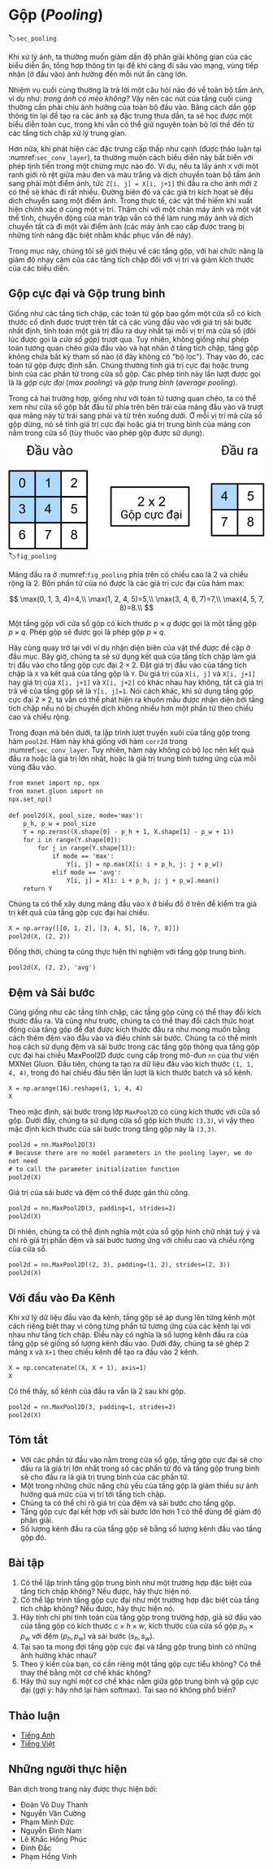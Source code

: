 <!-- ===================== Bắt đầu dịch Phần 1 ==================== -->
<!-- ========================================= REVISE PHẦN 1 - BẮT ĐẦU =================================== -->

<!--
# Pooling
-->

# Gộp (*Pooling*)
:label:`sec_pooling`


<!--
Often, as we process images, we want to gradually reduce the spatial resolution of our hidden representations, 
aggregating information so that the higher up we go in the network, the larger the receptive field (in the input) to which each hidden node is sensitive.
-->

Khi xử lý ảnh, ta thường muốn giảm dần độ phân giải không gian của các biểu diễn ẩn, tổng hợp thông tin lại để khi càng đi sâu vào mạng, vùng tiếp nhận (ở đầu vào) ảnh hưởng đến mỗi nút ẩn càng lớn.

<!--
Often our ultimate task asks some global question about the image, e.g., *does it contain a cat?*
So typically the nodes of our final layer should be sensitive to the entire input.
By gradually aggregating information, yielding coarser and coarser maps, we accomplish this goal of ultimately learning a global representation,
while keeping all of the advantages of convolutional layers at the intermediate layers of processing.
-->

Nhiệm vụ cuối cùng thường là trả lời một câu hỏi nào đó về toàn bộ tấm ảnh, ví dụ như: *trong ảnh có mèo không?*
Vậy nên các nút của tầng cuối cùng thường cần phải chịu ảnh hưởng của toàn bộ đầu vào.
Bằng cách dần gộp thông tin lại để tạo ra các ánh xạ đặc trưng thưa dần, ta sẽ học được một biểu diễn toàn cục,
trong khi vẫn có thể giữ nguyên toàn bộ lợi thế đến từ các tầng tích chập xử lý trung gian.

<!--
Moreover, when detecting lower-level features, such as edges (as discussed in :numref:`sec_conv_layer`),
we often want our representations to be somewhat invariant to translation.
For instance, if we take the image `X` with a sharp delineation between black and white
and shift the whole image by one pixel to the right, i.e., `Z[i, j] = X[i, j+1]`, then the output for the new image `Z` might be vastly different.
The edge will have shifted by one pixel and with it all the activations.
In reality, objects hardly ever occur exactly at the same place.
In fact, even with a tripod and a stationary object, vibration of the camera due to the movement of the shutter might shift everything by a pixel or so
(high-end cameras are loaded with special features to address this problem).
-->

Hơn nữa, khi phát hiện các đặc trưng cấp thấp như cạnh (được thảo luận tại :numref:`sec_conv_layer`), 
ta thường muốn cách biểu diễn này bất biến với phép tịnh tiến trong một chừng mực nào đó.
Ví dụ, nếu ta lấy ảnh `X` với một ranh giới rõ rệt giữa màu đen và màu trắng
và dịch chuyển toàn bộ tấm ảnh sang phải một điểm ảnh, tức `Z[i, j] = X[i, j+1]` thì đầu ra cho ảnh mới `Z` có thể sẽ khác đi rất nhiều.
Đường biên đó và các giá trị kích hoạt sẽ đều dịch chuyển sang một điểm ảnh.
Trong thực tế, các vật thể hiếm khi xuất hiện chính xác ở cùng một vị trí.
Thậm chí với một chân máy ảnh và một vật thể tĩnh, chuyển động của màn trập vẫn có thể làm rung máy ảnh và dịch chuyển tất cả đi một vài điểm ảnh 
(các máy ảnh cao cấp được trang bị những tính năng đặc biệt nhằm khắc phục vấn đề này).

<!--
This section introduces pooling layers, which serve the dual purposes of
mitigating the sensitivity of convolutional layers to location and of spatially downsampling representations.
-->

Trong mục này, chúng tôi sẽ giới thiệu về các tầng gộp, với hai chức năng là giảm độ nhạy cảm của các tầng tích chập đối với vị trí và giảm kích thước của các biểu diễn.

<!-- ===================== Kết thúc dịch Phần 1 ===================== -->

<!-- ===================== Bắt đầu dịch Phần 2 ===================== -->

<!--
## Maximum Pooling and Average Pooling
-->

## Gộp cực đại và Gộp trung bình

<!--
Like convolutional layers, pooling operators consist of a fixed-shape window that is slid over all regions in the input according to its stride, 
computing a single output for each location traversed by the fixed-shape window (sometimes known as the *pooling window*).
However, unlike the cross-correlation computation of the inputs and kernels in the convolutional layer, the pooling layer contains no parameters (there is no *filter*).
Instead, pooling operators are deterministic, typically calculating either the maximum or the average value of the elements in the pooling window.
These operations are called *maximum pooling* (*max pooling* for short) and *average pooling*, respectively.
-->

Giống như các tầng tích chập, các toán tử gộp bao gồm một cửa sổ có kích thước cố định được trượt trên tất cả các vùng đầu vào với giá trị sải bước nhất định, 
tính toán một giá trị đầu ra duy nhất tại mỗi vị trí mà cửa sổ (đôi lúc được gọi là *cửa sổ gộp*) trượt qua.
Tuy nhiên, không giống như phép toán tương quan chéo giữa đầu vào và hạt nhân ở tầng tích chập, tầng gộp không chứa bất kỳ tham số nào (ở đây không có "bộ lọc").
Thay vào đó, các toán tử gộp được định sẵn. Chúng thường tính giá trị cực đại hoặc trung bình của các phần tử trong cửa sổ gộp.
Các phép tính này lần lượt được gọi là là *gộp cực đại* (*max pooling*) và *gộp trung bình* (*average pooling*).

<!--
In both cases, as with the cross-correlation operator, we can think of the pooling window as starting from the top left of the input array
and sliding across the input array from left to right and top to bottom.
At each location that the pooling window hits, it computes the maximum or average
value of the input subarray in the window (depending on whether *max* or *average* pooling is employed).
-->

Trong cả hai trường hợp, giống như với toán tử tương quan chéo, ta có thể xem như cửa sổ gộp bắt đầu từ phía trên bên trái của mảng đầu vào 
và trượt qua mảng này từ trái sang phải và từ trên xuống dưới.
Ở mỗi vị trí mà cửa sổ gộp dừng, nó sẽ tính giá trị cực đại hoặc giá trị trung bình của mảng con nằm trong cửa sổ (tùy thuộc vào phép gộp được sử dụng).

<!--
![Maximum pooling with a pooling window shape of $2\times 2$. The shaded portions represent the first output element and the input element used for its computation: $\max(0, 1, 3, 4)=4$](../img/pooling.svg)
-->

![Gộp cực đại với cửa sổ có kích thước $2\times 2$. Các phần tô đậm thể hiện phần tử đầu ra đầu tiên và phần tử đầu vào được dùng để tính toán: $\max(0, 1, 3, 4)=4$](../img/pooling.svg)
:label:`fig_pooling`

<!--
The output array in :numref:`fig_pooling` above has a height of 2 and a width of 2.
The four elements are derived from the maximum value of $\text{max}$:
-->

Mảng đầu ra ở :numref:`fig_pooling` phía trên có chiều cao là 2 và chiều rộng là 2.
Bốn phần tử của nó được là các giá trị cực đại của hàm $\text{max}$:

$$
\max(0, 1, 3, 4)=4,\\
\max(1, 2, 4, 5)=5,\\
\max(3, 4, 6, 7)=7,\\
\max(4, 5, 7, 8)=8.\\
$$

<!-- ===================== Kết thúc dịch Phần 2 ===================== -->

<!-- ===================== Bắt đầu dịch Phần 3 ===================== -->

<!--
A pooling layer with a pooling window shape of $p \times q$ is called a $p \times q$ pooling layer.
The pooling operation is called $p \times q$ pooling.
-->

Một tầng gộp với cửa sổ gộp có kích thước $p \times q$ được gọi là một tầng gộp $p \times q$.
Phép gộp sẽ được gọi là phép gộp $p \times q$.

<!--
Let us return to the object edge detection example mentioned at the beginning of this section.
Now we will use the output of the convolutional layer as the input for $2\times 2$ maximum pooling.
Set the convolutional layer input as `X` and the pooling layer output as `Y`. Whether or not the values of `X[i, j]` and `X[i, j+1]` are different,
or `X[i, j+1]` and `X[i, j+2]` are different, the pooling layer outputs all include `Y[i, j]=1`.
That is to say, using the $2\times 2$ maximum pooling layer, we can still detect if the pattern recognized by the convolutional layer
moves no more than one element in height and width.
-->

Hãy cùng quay trở lại với ví dụ nhận diện biên của vật thể được đề cập ở đầu mục.
Bây giờ, chúng ta sẽ sử dụng kết quả của tầng tích chập làm giá trị đầu vào cho tầng gộp cực đại $2\times 2$.
Đặt giá trị đầu vào của tầng tích chập là `X` và kết quả của tầng gộp là `Y`.
Dù giá trị của `X[i, j]` và `X[i, j+1]` hay giá trị của `X[i, j+1]` và `X[i, j+2]` có khác nhau hay không, tất cả giá trị trả về của tầng gộp sẽ là `Y[i, j]=1`.
Nói cách khác, khi sử dụng tầng gộp cực đại $2\times 2$, ta vẫn có thể phát hiện ra khuôn mẫu được nhận diện bởi tầng tích chập nếu nó bị chuyển dịch không nhiều hơn một phần tử theo chiều cao và chiều rộng.

<!--
In the code below, we implement the forward computation of the pooling layer in the `pool2d` function.
This function is similar to the `corr2d` function in :numref:`sec_conv_layer`.
However, here we have no kernel, computing the output as either the max or the average of each region in the input..
-->

Trong đoạn mã bên dưới, ta lập trình lượt truyền xuôi của tầng gộp trong hàm `pool2d`.
Hàm này khá giống với hàm `corr2d` trong :numref:`sec_conv_layer`.
Tuy nhiên, hàm này không có bộ lọc nên kết quả đầu ra hoặc là giá trị lớn nhất, hoặc là giá trị trung bình tương ứng của mỗi vùng đầu vào.

```{.python .input  n=3}
from mxnet import np, npx
from mxnet.gluon import nn
npx.set_np()

def pool2d(X, pool_size, mode='max'):
    p_h, p_w = pool_size
    Y = np.zeros((X.shape[0] - p_h + 1, X.shape[1] - p_w + 1))
    for i in range(Y.shape[0]):
        for j in range(Y.shape[1]):
            if mode == 'max':
                Y[i, j] = np.max(X[i: i + p_h, j: j + p_w])
            elif mode == 'avg':
                Y[i, j] = X[i: i + p_h, j: j + p_w].mean()
    return Y
```

<!--
We can construct the input array `X` in the above diagram to validate the output of the two-dimensional maximum pooling layer.
-->
Chúng ta có thể xây dựng mảng đầu vào `X` ở biểu đồ ở trên để kiểm tra giá trị kết quả của tầng gộp cực đại hai chiều.

```{.python .input  n=4}
X = np.array([[0, 1, 2], [3, 4, 5], [6, 7, 8]])
pool2d(X, (2, 2))
```

<!--
At the same time, we experiment with the average pooling layer.
-->
Đồng thời, chúng ta cũng thực hiện thí nghiệm với tầng gộp trung bình.

```{.python .input  n=14}
pool2d(X, (2, 2), 'avg')
```

<!-- ===================== Kết thúc dịch Phần 3 ===================== -->

<!-- ===================== Bắt đầu dịch Phần 4 ===================== -->

<!-- ========================================= REVISE PHẦN 1 - KẾT THÚC ===================================-->

<!-- ========================================= REVISE PHẦN 2 - BẮT ĐẦU ===================================-->

<!--
## Padding and Stride
-->

## Đệm và Sải bước


<!--
As with convolutional layers, pooling layers can also change the output shape.
And as before, we can alter the operation to achieve a desired output shape by padding the input and adjusting the stride.
We can demonstrate the use of padding and strides in pooling layers via the two-dimensional maximum pooling layer MaxPool2D shipped in MXNet Gluon's `nn` module.
We first construct an input data of shape `(1, 1, 4, 4)`, where the first two dimensions are batch and channel.
-->

Cũng giống như các tầng tính chập, các tầng gộp cũng có thể thay đổi kích thước đầu ra.
Và cũng như trước, chúng ta có thể thay đổi cách thức hoạt động của tầng gộp để đạt được kích thước đầu ra như mong muốn bằng cách thêm đệm vào đầu vào và điều chỉnh sải bước.
Chúng ta có thể minh hoạ cách sử dụng đệm và sải bước trong các tầng gộp thông qua tầng gộp cực đại hai chiều MaxPool2D được cung cấp trong mô-đun `nn` của thư viện MXNet Gluon.
Đầu tiên, chúng ta tạo ra dữ liệu đầu vào kích thước `(1, 1, 4, 4)`, trong đó hai chiều đầu tiên lần lượt là kích thước batch và số kênh.


```{.python .input  n=15}
X = np.arange(16).reshape(1, 1, 4, 4)
X
```

<!--
By default, the stride in the `MaxPool2D` class has the same shape as the pooling window.
Below, we use a pooling window of shape `(3, 3)`, so we get a stride shape of `(3, 3)` by default.
-->

Theo mặc định, sải bước trong lớp `MaxPool2D` có cùng kích thước với cửa sổ gộp.
Dưới đây, chúng ta sử dụng cửa sổ gộp kích thước `(3,3)`, vì vậy theo mặc định kích thước của sải bước trong tầng gộp này là `(3,3)`.


```{.python .input  n=16}
pool2d = nn.MaxPool2D(3)
# Because there are no model parameters in the pooling layer, we do not need
# to call the parameter initialization function
pool2d(X)
```

<!--
The stride and padding can be manually specified.
-->

Giá trị của sải bước và đệm có thể được gán thủ công.

```{.python .input  n=7}
pool2d = nn.MaxPool2D(3, padding=1, strides=2)
pool2d(X)
```

<!--
Of course, we can specify an arbitrary rectangular pooling window
and specify the padding and stride for height and width, respectively.
-->

Dĩ nhiên, chúng ta có thể định nghĩa một cửa sổ gộp hình chữ nhật tuỳ ý và chỉ rõ giá trị phần đệm và sải bước tương ứng với chiều cao và chiều rộng của cửa sổ.

```{.python .input  n=8}
pool2d = nn.MaxPool2D((2, 3), padding=(1, 2), strides=(2, 3))
pool2d(X)
```

<!-- ===================== Kết thúc dịch Phần 4 ===================== -->

<!-- ===================== Bắt đầu dịch Phần 5 ===================== -->

<!--
## Multiple Channels
-->

## Với đầu vào Đa Kênh

<!--
When processing multi-channel input data, the pooling layer pools each input channel separately, rather than adding the inputs of each channel by channel as in a convolutional layer.
This means that the number of output channels for the pooling layer is the same as the number of input channels.
Below, we will concatenate arrays `X` and `X+1` on the channel dimension to construct an input with 2 channels.
-->

Khi xử lý dữ liệu đầu vào đa kênh, tầng gộp sẽ áp dụng lên từng kênh một cách riêng biệt thay vì cộng từng phần tử tương ứng của các kênh lại với nhau như tầng tích chập.
Điều này có nghĩa là số lượng kênh đầu ra của tầng gộp sẽ giống số lượng kênh đầu vào.
Dưới đây, chúng ta sẽ ghép 2 mảng `X` và `X+1` theo chiều kênh để tạo ra đầu vào 2 kênh.

```{.python .input  n=9}
X = np.concatenate((X, X + 1), axis=1)
X
```

<!--
As we can see, the number of output channels is still 2 after pooling.
-->

Có thể thấy, số kênh của đầu ra vẫn là 2 sau khi gộp.

```{.python .input  n=10}
pool2d = nn.MaxPool2D(3, padding=1, strides=2)
pool2d(X)
```

<!--
## Summary
-->

## Tóm tắt

<!--
* Taking the input elements in the pooling window, the maximum pooling operation assigns the maximum value as the output and the average pooling operation assigns the average value as the output.
* One of the major functions of a pooling layer is to alleviate the excessive sensitivity of the convolutional layer to location.
* We can specify the padding and stride for the pooling layer.
* Maximum pooling, combined with a stride larger than 1 can be used to reduce the resolution.
* The pooling layer's number of output channels is the same as the number of input channels.
-->

* Với các phần tử đầu vào nằm trong cửa sổ gộp, tầng gộp cực đại sẽ cho đầu ra là giá trị lớn nhất trong số các phần tử đó và tầng gộp trung bình sẽ cho đầu ra là giá trị trung bình của các phần tử.
* Một trong những chức năng chủ yếu của tầng gộp là giảm thiểu sự ảnh hưởng quá mức của vị trí tới tầng tích chập.
* Chúng ta có thể chỉ rõ giá trị của đệm và sải bước cho tầng gộp.
* Tầng gộp cực đại kết hợp với sải bước lớn hơn 1 có thể dùng để giảm độ phân giải.
* Số lượng kênh đầu ra của tầng gộp sẽ bằng số lượng kênh đầu vào tầng gộp đó.

<!--
## Exercises
-->

## Bài tập

<!--
1. Can you implement average pooling as a special case of a convolution layer? If so, do it.
1. Can you implement max pooling as a special case of a convolution layer? If so, do it.
1. What is the computational cost of the pooling layer? Assume that the input to the pooling layer is of size $c\times h\times w$, the pooling window has a shape of $p_h\times p_w$ with a padding of $(p_h, p_w)$ and a stride of $(s_h, s_w)$.
1. Why do you expect maximum pooling and average pooling to work differently?
1. Do we need a separate minimum pooling layer? Can you replace it with another operation?
1. Is there another operation between average and maximum pooling that you could consider (hint: recall the softmax)? Why might it not be so popular?
-->

1. Có thể lập trình tầng gộp trung bình như một trường hợp đặc biệt của tầng tích chập không? Nếu được, hãy thực hiện nó.
2. Có thể lập trình tầng gộp cực đại như một trường hợp đặc biệt của tầng tích chập không? Nếu được, hãy thực hiện nó.
3. Hãy tính chi phí tính toán của tầng gộp trong trường hợp, giả sử đầu vào của tầng gộp có kích thước $c\times h\times w$, 
kích thước của cửa sổ gộp $p_h\times p_w$ với đệm $(p_h, p_w)$ và sải bước $(s_h, s_w)$.
4. Tại sao ta mong đợi tầng gộp cực đại và tầng gộp trung bình có những ảnh hưởng khác nhau?
5. Theo ý kiến của bạn, có cần riêng một tầng gộp cực tiểu không? Có thể thay thế bằng một cơ chế khác không?
6. Hãy thử suy nghĩ một cơ chế khác nằm giữa gộp trung bình và gộp cực đại (gợi ý: hãy nhớ lại hàm softmax). Tại sao nó không phổ biến?

<!-- ===================== Kết thúc dịch Phần 5 ===================== -->
<!-- ========================================= REVISE PHẦN 2 - KẾT THÚC ===================================-->

## Thảo luận
* [Tiếng Anh](https://discuss.mxnet.io/t/2352)
* [Tiếng Việt](https://forum.machinelearningcoban.com/c/d2l)

## Những người thực hiện
Bản dịch trong trang này được thực hiện bởi:

* Đoàn Võ Duy Thanh
* Nguyễn Văn Cường
* Phạm Minh Đức
* Nguyễn Đình Nam
* Lê Khắc Hồng Phúc
* Đinh Đắc
* Phạm Hồng Vinh
